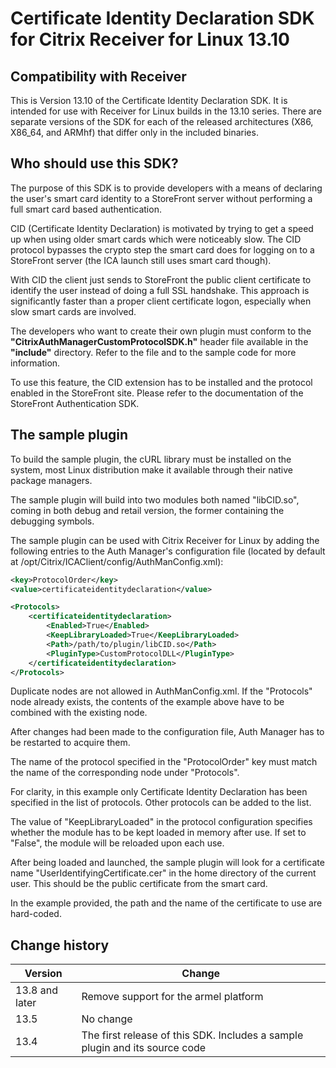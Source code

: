 # Certificate Identity Declaration SDK for Citrix Receiver for Linux 13.10

## Compatibility with Receiver

This is Version 13.10 of the Certificate Identity Declaration SDK. It is intended for use with Receiver for Linux builds in the 13.10 series. There are separate versions of the SDK for each of the released architectures (X86, X86_64, and ARMhf) that differ only in the included binaries. 

## Who should use this SDK? 

The purpose of this SDK is to provide developers with a means of declaring the user's smart card identity to a StoreFront server without performing a full smart card based authentication. 

CID (Certificate Identity Declaration) is motivated by trying to get a speed up when using older smart cards which were noticeably slow. The CID protocol bypasses the crypto step the smart card does for logging on to a StoreFront server (the ICA launch still uses smart card though). 

With CID the client just sends to StoreFront the public client certificate to identify the user instead of doing a full SSL handshake. This approach is significantly faster than a proper client certificate logon, especially when slow smart cards are involved. 

The developers who want to create their own plugin must conform to the **"CitrixAuthManagerCustomProtocolSDK.h"** header file available in the **"include"** directory. Refer to the file and to the sample code for more information. 

To use this feature, the CID extension has to be installed and the protocol enabled in the StoreFront site. Please refer to the documentation of the StoreFront Authentication SDK.

## The sample plugin 

To build the sample plugin, the cURL library must be installed on the system, most Linux distribution make it available through their native package managers. 

The sample plugin will build into two modules both named "libCID.so", coming in both debug and retail version, the former containing the debugging symbols. 

The sample plugin can be used with Citrix Receiver for Linux by adding the following entries to the Auth Manager's configuration file (located by default at /opt/Citrix/ICAClient/config/AuthManConfig.xml): 

```xml
<key>ProtocolOrder</key> 
<value>certificateidentitydeclaration</value>  

<Protocols>     
	<certificateidentitydeclaration>         
		<Enabled>True</Enabled>         
		<KeepLibraryLoaded>True</KeepLibraryLoaded>         
		<Path>/path/to/plugin/libCID.so</Path>         
		<PluginType>CustomProtocolDLL</PluginType>     
	</certificateidentitydeclaration> 
</Protocols> 
```

Duplicate nodes are not allowed in AuthManConfig.xml. If the "Protocols" node already exists, the contents of the example above have to be combined with the existing node. 

After changes had been made to the configuration file, Auth Manager has to be restarted to acquire them. 

The name of the protocol specified in the "ProtocolOrder" key must match the name of the corresponding node under "Protocols". 

For clarity, in this example only Certificate Identity Declaration has been specified in the list of protocols. Other protocols can be added to the list. 

The value of "KeepLibraryLoaded" in the protocol configuration specifies whether the module has to be kept loaded in memory after use. If set to "False", the module will be reloaded upon each use. 

After being loaded and launched, the sample plugin will look for a certificate name "UserIdentifyingCertificate.cer" in the home directory of the current user. This should be the public certificate from the smart card. 

In the example provided, the path and the name of the certificate to use are hard-coded.

## Change history

| Version | Change |
|---|---|
| 13.8 and later | Remove support for the armel platform |
| 13.5 | No change |
| 13.4 | The first release of this SDK. Includes a sample plugin and its source code |

